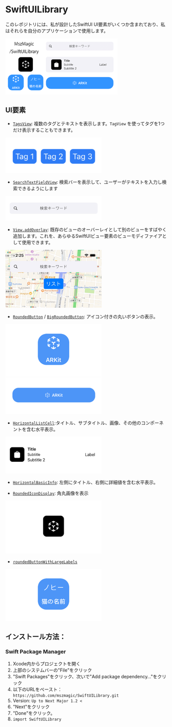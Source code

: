 # SwiftUILibrary

このレポジトリには、私が設計したSwiftUI UI要素がいくつか含まれており、私はそれらを自分のアプリケーションで使用します。

<img width="350" alt="image" src="/social-image.png">

## UI要素

- [`TagsView`](/Sources/SwiftUILibrary/TagsView.swift): 複数のタグとテキストを表示します。`TagView` を使ってタグを1つだけ表示することもできます。

<img width="300" alt="image" src="https://raw.githubusercontent.com/mszmagic/SwiftUILibrary/master/Images/TagsView.png">

- [`SearchTextFieldView`](/Sources/SwiftUILibrary/SearchTextFieldView.swift): 検索バーを表示して、ユーザーがテキストを入力し検索できるようにします

<img width="300" alt="image" src="https://raw.githubusercontent.com/mszmagic/SwiftUILibrary/master/Images/SearchTextFieldView.png">

- [`View.addOverlay`](/Sources/SwiftUILibrary/SwiftUIAddOverlay.swift): 既存のビューのオーバーレイとして別のビューをすばやく追加します。これを、あらゆるSwiftUIビュー要素のビューモディファイアとして使用できます。

<img width="300" alt="image" src="https://raw.githubusercontent.com/mszmagic/SwiftUILibrary/master/Images/overlayExample.jpg">

- [`RoundedButton`](/Sources/SwiftUILibrary/roundedButton.swift) /  [`BigRoundedButton`](/Sources/SwiftUILibrary/BigRoundedButton.swift): アイコン付きの丸いボタンの表示。

<img width="300" alt="image" src="https://raw.githubusercontent.com/mszmagic/SwiftUILibrary/master/Images/roundedButton.png">

<img width="300" alt="image" src="https://raw.githubusercontent.com/mszmagic/SwiftUILibrary/master/Images/BigRoundedButton.png">

- [`HorizontalListCell`](/Sources/SwiftUILibrary/HorizontalListCell.swift): ​タイトル、サブタイトル、画像、その他のコンポーネントを含む水平表示。

<img width="300" alt="image" src="https://raw.githubusercontent.com/mszmagic/SwiftUILibrary/master/Images/HorizontalListCell.png">

- [`HorizontalBasicInfo`](/Sources/SwiftUILibrary/HorizontalBasicInfo.swift): 左側にタイトル、右側に詳細値を含む水平表示。

- [`RoundedIconDisplay`](/Sources/SwiftUILibrary/RoundedIconDisplay.swift): 角丸画像を表示

<img width="300" alt="image" src="https://raw.githubusercontent.com/mszmagic/SwiftUILibrary/master/Images/RoundedIconDisplay.png">

- [`roundedButtonWithLargeLabels`](/Sources/SwiftUILibrary/roundedButtonWithLargeLabels.swift)

<img width="300" alt="image" src="https://raw.githubusercontent.com/mszmagic/SwiftUILibrary/master/Images/roundedButtonWithLargeLabels.png">

## インストール方法：

### Swift Package Manager

1. Xcode内からプロジェクトを開く
2. 上部のシステムバーの"File"をクリック
3. "Swift Packages"をクリック、次いで"Add package dependency…"をクリック
4. 以下のURLをペースト：`https://github.com/mszmagic/SwiftUILibrary.git`
5. Version: `Up to Next Major 1.2 <`
6. "Next"をクリック
7. "Done"をクリック。
8. `import SwiftUILibrary`
